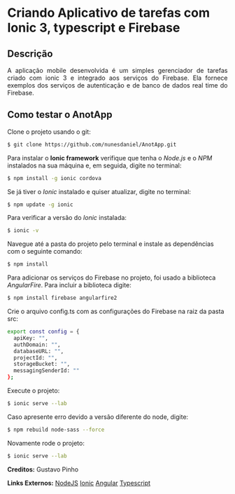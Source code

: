 # Criando Aplicativo de tarefas com Ionic 3, typescript e Firebase 
## Descrição
<p style="text-align: justify;">A aplicação mobile desenvolvida é um simples gerenciador de tarefas criado com ionic 3 e integrado aos serviços do Firebase. Ela fornece exemplos dos serviços de autenticação e de banco de dados real time do Firebase.</p>

## Como testar o AnotApp
Clone o projeto usando o git:

```bash
$ git clone https://github.com/nunesdaniel/AnotApp.git
```

Para instalar o **Ionic framework** verifique que tenha o *Node.js* e o *NPM* instalados na sua máquina e, em seguida, digite no terminal:

```bash
$ npm install -g ionic cordova
```

Se já tiver o *Ionic* instalado e quiser atualizar, digite no terminal:

```bash
$ npm update -g ionic
```

Para verificar a versão do *Ionic* instalada:
```bash
$ ionic -v
```

Navegue até a pasta do projeto pelo terminal e instale as dependências com o seguinte comando:

```bash
$ npm install
```

Para adicionar os serviços do Firebase no projeto, foi usado a biblioteca *AngularFire*. Para incluir a biblioteca digite:

```bash
$ npm install firebase angularfire2
```

Crie o arquivo config.ts com as configurações do Firebase na raiz da pasta src:

```bash
export const config = {
  apiKey: "",
  authDomain: "",
  databaseURL: "",
  projectId: "",
  storageBucket: "",
  messagingSenderId: ""
};
```

Execute o projeto:

```bash
$ ionic serve --lab
```

Caso apresente erro devido a versão diferente do node, digite:

```bash
$ npm rebuild node-sass --force
```

Novamente rode o projeto:

```bash
$ ionic serve --lab
```

**Creditos:** Gustavo Pinho

**Links Externos:**
[NodeJS](https://nodejs.org/en/)
[Ionic](https://ionicframework.com/)
[Angular](https://angular.io/)
[Typescript](https://www.typescriptlang.org/)
